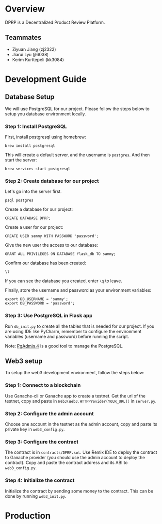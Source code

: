 # Overview
DPRP is a Decentralized Product Review Platform.
## Teammates
- Ziyuan Jiang (zj2322)
- Jiarui Lyu (jl6038)
- Kerim Kurttepeli (kk3084)

# Development Guide
## Database Setup
We will use PostgreSQL for our project. Please follow the steps below to setup you database environment locally.
### Step 1: Install PostgreSQL
First, install postgresql using homebrew:
```
brew install postgresql
```
This will create a default server, and the username is `postgres`. And then start the server:
```
brew services start postgresql
```

### Step 2: Create database for our project
Let's go into the server first.
```
psql postgres
```
Create a database for our project:
```
CREATE DATABASE DPRP;
```
Create a user for our project:
```
CREATE USER sammy WITH PASSWORD 'password';
```
Give the new user the access to our database:
```
GRANT ALL PRIVILEGES ON DATABASE flask_db TO sammy;
```
Confirm our database has been created:
```
\l
```
If you can see the database you created, enter `\q` to leave.

Finally, store the username and password as your environment variables:
```
export DB_USERNAME = 'sammy';
export DB_PASSWORD = 'password';
```


### Step 3: Use PostgreSQL in Flask app
Run `db_init.py` to create all the tables that is needed for our project. If you are using IDE like PyCharm, remember to configure the environment variables (username and password) before running the script.

Note: 
[PgAdmin 4](https://www.postgresql.org/ftp/pgadmin/pgadmin4/v6.16/macos/) is a good tool to manage the PostgreSQL.

## Web3 setup
To setup the web3 development environment, follow the steps below:

### Step 1: Connect to a blockchain
Use Ganache-cli or Ganache app to create a testnet. Get the url of the testnet, copy and paste in `Web3(Web3.HTTPProvider(YOUR_URL))` in `server.py`.

### Step 2: Configure the admin account
Choose one account in the testnet as the admin account, copy and paste its private key in `web3_config.py`.

### Step 3: Configure the contract
The contract is in `contracts/DPRP.sol`. Use Remix IDE to deploy the contract to Ganache provider (you should use the admin account to deploy the contract). Copy and paste the contract address and its ABI to `web3_config.py`.

### Step 4: Initialize the contract
Initialize the contract by sending some money to the contract. This can be done by running `web3_init.py`.

# Production

